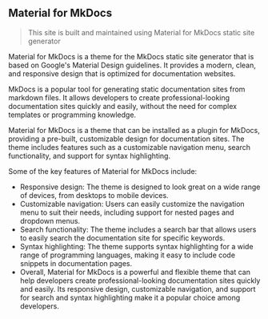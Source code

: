 ## Material for MkDocs

>This site is built and maintained using Material for MkDocs static site generator

Material for MkDocs is a theme for the MkDocs static site generator that is based on Google's Material Design guidelines. It provides a modern, clean, and responsive design that is optimized for documentation websites.

MkDocs is a popular tool for generating static documentation sites from markdown files. It allows developers to create professional-looking documentation sites quickly and easily, without the need for complex templates or programming knowledge.

Material for MkDocs is a theme that can be installed as a plugin for MkDocs, providing a pre-built, customizable design for documentation sites. The theme includes features such as a customizable navigation menu, search functionality, and support for syntax highlighting.

Some of the key features of Material for MkDocs include:

- Responsive design: The theme is designed to look great on a wide range of devices, from desktops to mobile devices.
- Customizable navigation: Users can easily customize the navigation menu to suit their needs, including support for nested pages and dropdown menus.
- Search functionality: The theme includes a search bar that allows users to easily search the documentation site for specific keywords.
- Syntax highlighting: The theme supports syntax highlighting for a wide range of programming languages, making it easy to include code snippets in documentation pages.
- Overall, Material for MkDocs is a powerful and flexible theme that can help developers create professional-looking documentation sites quickly and easily. Its responsive design, customizable navigation, and support for search and syntax highlighting make it a popular choice among developers.

